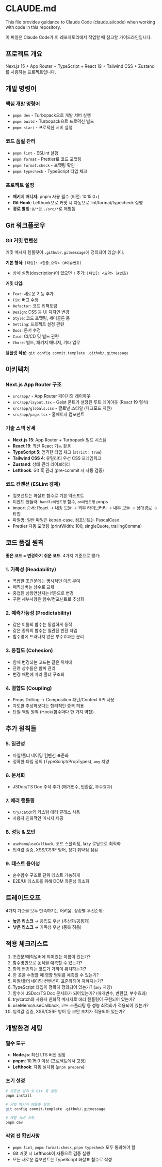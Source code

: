 # CLAUDE.md

This file provides guidance to Claude Code (claude.ai/code) when working with code in this repository.

이 파일은 Claude Code가 이 레포지토리에서 작업할 때 참고할 가이드라인입니다.

## 프로젝트 개요

Next.js 15 + App Router + TypeScript + React 19 + Tailwind CSS + Zustand를 사용하는 프로젝트입니다.

## 개발 명령어

### 핵심 개발 명령어
- `pnpm dev` - Turbopack으로 개발 서버 실행
- `pnpm build` - Turbopack으로 프로덕션 빌드
- `pnpm start` - 프로덕션 서버 실행

### 코드 품질 관리
- `pnpm lint` - ESLint 실행
- `pnpm format` - Prettier로 코드 포맷팅
- `pnpm format:check` - 포맷팅 확인
- `pnpm typecheck` - TypeScript 타입 체크

### 프로젝트 설정
- **패키지 매니저**: pnpm 사용 필수 (버전: 10.15.0+)
- **Git Hook**: Lefthook으로 커밋 시 자동으로 lint/format/typecheck 실행
- **경로 별칭**: `@/*`는 `./src/*`로 매핑됨

## Git 워크플로우

### Git 커밋 컨벤션
커밋 메시지 템플릿이 `.github/.gitmessage`에 정의되어 있습니다.

**기본 형식**: `[타입]: <한줄_요약> (#이슈번호)`
- 상세 설명(description)이 있으면 `!` 추가: `[타입]! <요약> (#번호)`

**커밋 타입:**
- `Feat`: 새로운 기능 추가
- `Fix`: 버그 수정  
- `Refactor`: 코드 리팩토링
- `Design`: CSS 등 UI 디자인 변경
- `Style`: 코드 포맷팅, 세미콜론 등
- `Setting`: 프로젝트 설정 관련
- `Docs`: 문서 수정
- `Cicd`: CI/CD 및 빌드 관련
- `Chore`: 빌드, 패키지 매니저, 기타 업무

**템플릿 적용**: `git config commit.template .github/.gitmessage`

## 아키텍처

### Next.js App Router 구조
- `src/app/` - App Router 페이지와 레이아웃
- `src/app/layout.tsx` - Geist 폰트가 설정된 루트 레이아웃 (React 19 형식)
- `src/app/globals.css` - 글로벌 스타일 (다크모드 지원)
- `src/app/page.tsx` - 홈페이지 컴포넌트

### 기술 스택 상세
- **Next.js 15**: App Router + Turbopack 빌드 시스템
- **React 19**: 최신 React 기능 활용
- **TypeScript 5**: 엄격한 타입 체크 (`strict: true`)
- **Tailwind CSS 4**: 유틸리티 우선 CSS 프레임워크
- **Zustand**: 상태 관리 라이브러리
- **Lefthook**: Git 훅 관리 (pre-commit 시 자동 검증)

### 코드 컨벤션 (ESLint 강제)
- 컴포넌트는 화살표 함수로 기본 익스포트
- 이벤트 핸들러: `handle이벤트명` 함수, `on이벤트명` props
- import 순서: React → 내장 모듈 → 외부 라이브러리 → 내부 모듈 → 상대경로 → 타입
- 파일명: 일반 파일은 kebab-case, 컴포넌트는 PascalCase
- Prettier 자동 포맷팅 (printWidth: 100, singleQuote, trailingComma)

## 코드 품질 원칙

**좋은 코드 = 변경하기 쉬운 코드**. 4가지 기준으로 평가:

### 1. 가독성 (Readability)
- 복잡한 조건문에는 명시적인 이름 부여
- 매직넘버는 상수로 교체
- 중첩된 삼항연산자는 if문으로 변경
- 구현 세부사항은 함수/컴포넌트로 추상화

### 2. 예측가능성 (Predictability)
- 같은 이름의 함수는 동일하게 동작
- 같은 종류의 함수는 일관된 반환 타입
- 함수명에 드러나지 않은 부수효과는 분리

### 3. 응집도 (Cohesion)
- 함께 변경되는 코드는 같은 위치에
- 관련 상수들은 함께 관리
- 변경 패턴에 따라 폴더 구조화

### 4. 결합도 (Coupling)
- Props Drilling → Composition 패턴/Context API 사용
- 과도한 추상화보다는 합리적인 중복 허용
- 단일 책임 원칙 (Hook/함수마다 한 가지 역할)

## 추가 원칙들

### 5. 일관성
- 파일/폴더 네이밍 컨벤션 표준화
- 정확한 타입 정의 (TypeScript/PropTypes), `any` 지양

### 6. 문서화
- JSDoc/TS Doc 주석 추가 (매개변수, 반환값, 부수효과)

### 7. 에러 핸들링
- `try/catch`와 커스텀 에러 클래스 사용
- 사용자 친화적인 메시지 제공

### 8. 성능 & 보안
- `useMemo`/`useCallback`, 코드 스플리팅, lazy 로딩으로 최적화
- 입력값 검증, XSS/CSRF 방어, 정기 취약점 점검

### 9. 테스트 용이성
- 순수함수 구조로 단위 테스트 가능하게
- E2E/UI 테스트를 위해 DOM 의존성 최소화

## 트레이드오프

4가지 기준을 모두 만족하기는 어려움. 상황별 우선순위:

- **높은 리스크** → 응집도 우선 (추상화/공통화)
- **낮은 리스크** → 가독성 우선 (중복 허용)

## 적용 체크리스트

1. 조건문/매직넘버에 의미있는 이름이 있는가?
2. 함수명만으로 동작을 예측할 수 있는가?
3. 함께 변경되는 코드가 가까이 위치하는가?
4. 한 곳을 수정할 때 영향 범위를 예측할 수 있는가?
5. 파일/폴더 네이밍 컨벤션이 표준화되어 지켜지는가?
6. TypeScript 타입이 정확히 정의되어 있는가? (`any` 지양)
7. 함수에 JSDoc/TS Doc 문서화가 되어있는가? (매개변수, 반환값, 부수효과)
8. try/catch와 사용자 친화적 메시지로 에러 핸들링이 구현되어 있는가?
9. useMemo/useCallback, 코드 스플리팅 등 성능 최적화가 적용되어 있는가?
10. 입력값 검증, XSS/CSRF 방어 등 보안 조치가 적용되어 있는가?

## 개발환경 세팅

### 필수 도구
- **Node.js**: 최신 LTS 버전 권장
- **pnpm**: 10.15.0 이상 (프로젝트에서 고정)
- **Lefthook**: 자동 설치됨 (`pnpm prepare`)

### 초기 설정
```bash
# 의존성 설치 및 Git 훅 설정
pnpm install

# 커밋 메시지 템플릿 설정
git config commit.template .github/.gitmessage

# 개발 서버 시작
pnpm dev
```

### 작업 전 확인사항
- `pnpm lint`, `pnpm format:check`, `pnpm typecheck` 모두 통과해야 함
- Git 커밋 시 Lefthook이 자동으로 검증 실행
- 모든 새로운 컴포넌트는 TypeScript 화살표 함수로 작성